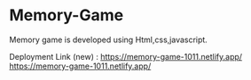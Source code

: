 # Memory-Game
Memory game is developed using Html,css,javascript.

Deployment Link (new) : https://memory-game-1011.netlify.app/  https://memory-game-1011.netlify.app/

